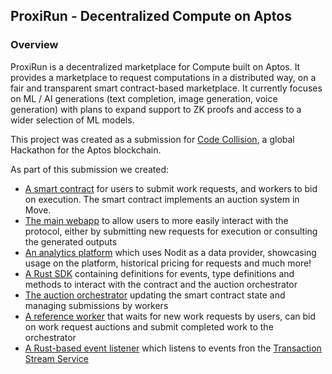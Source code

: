 ## ProxiRun - Decentralized Compute on Aptos

### Overview 
ProxiRun is a decentralized marketplace for Compute built on Aptos. 
It provides a marketplace to request computations in a distributed way, on a fair and transparent smart contract-based marketplace.
It currently focuses on ML / AI generations (text completion, image generation, voice generation) with plans to expand support to ZK proofs and access to a wider selection of ML models. 

This project was created as a submission for [Code Collision](https://dorahacks.io/hackathon/code-collision/detail), a global Hackathon for the Aptos blockchain.

As part of this submission we created:
- [A smart contract](https://github.com/ProxiRun/contract) for users to submit work requests, and workers to bid on execution. The smart contract implements an auction system in Move.  
- [The main webapp](https://proxirun-web.vercel.app/) to allow users to more easily interact with the protocol, either by submitting new requests for execution or consulting the generated outputs
- [An analytics platform](https://proxirun-analytics.vercel.app/) which uses Nodit as a data provider, showcasing usage on the platform, historical pricing for requests and much more!
- [A Rust SDK](https://github.com/ProxiRun/proxirun/tree/main/proxirun-sdk) containing definitions for events, type definitions and methods to interact with the contract and the auction orchestrator
- [The auction orchestrator](https://github.com/ProxiRun/proxirun/tree/main/orchestrator) updating the smart contract state and managing submissions by workers 
- [A reference worker](https://github.com/ProxiRun/proxirun/tree/main/worker) that waits for new work requests by users, can bid on work request auctions and submit completed work to the orchestrator
- [A Rust-based event listener](https://github.com/ProxiRun/proxirun/tree/main/chain_listener) which listens to events fron the [Transaction Stream Service](https://aptos.dev/en/build/indexer/txn-stream)



